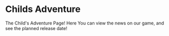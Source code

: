 # Childs Adventure
The Child's Adventure Page! Here You can view the news on our game, and see the planned release date!
